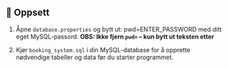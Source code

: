 ## 🔧 Oppsett

1. Åpne `database.properties` og bytt ut:
pwd=ENTER_PASSWORD
med ditt eget MySQL-passord. **OBS: Ikke fjern `pwd=` – kun bytt ut teksten etter**

2. Kjør `booking_system.sql` i din MySQL-database for å opprette nødvendige tabeller og data før du starter programmet.
